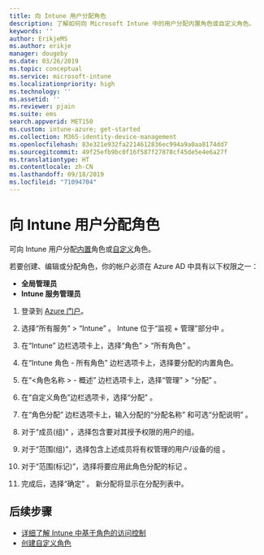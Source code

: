 ```yaml
---
title: 向 Intune 用户分配角色
description: 了解如何向 Microsoft Intune 中的用户分配内置角色或自定义角色。
keywords: ''
author: ErikjeMS
ms.author: erikje
manager: dougeby
ms.date: 03/26/2019
ms.topic: conceptual
ms.service: microsoft-intune
ms.localizationpriority: high
ms.technology: ''
ms.assetid: ''
ms.reviewer: pjain
ms.suite: ems
search.appverid: MET150
ms.custom: intune-azure; get-started
ms.collection: M365-identity-device-management
ms.openlocfilehash: 83e321e932fa2214612836ec994a9a0aa8174dd7
ms.sourcegitcommit: 49f25efb9bc0f16f587f27878cf45de5e4e6a27f
ms.translationtype: HT
ms.contentlocale: zh-CN
ms.lasthandoff: 09/18/2019
ms.locfileid: "71094704"
---
```

# <a name="assign-a-role-to-an-intune-user"></a>向 Intune 用户分配角色

可向 Intune 用户分配[内置](role-based-access-control.md#built-in-roles)角色或[自定义](create-custom-role.md)角色。

若要创建、编辑或分配角色，你的帐户必须在 Azure AD 中具有以下权限之一：
- **全局管理员**
- **Intune 服务管理员**

1. 登录到 [Azure 门户](https://portal.azure.com)。

2. 选择“所有服务” > “Intune”   。 Intune 位于“监视 + 管理”部分中  。

3. 在“Intune”  边栏选项卡上，选择“角色”   > “所有角色”  。

4. 在“Intune 角色 - 所有角色”  边栏选项卡上，选择要分配的内置角色。

5. 在“<角色名称  > - 概述”  边栏选项卡上，选择“管理”   > “分配”  。

6. 在“自定义角色”边栏选项卡，选择“分配”  。

7. 在“角色分配”  边栏选项卡上，输入分配的“分配名称”  和可选“分配说明”  。

8. 对于“成员(组)”  ，选择包含要对其授予权限的用户的组。

9. 对于“范围(组)”，选择包含上述成员将有权管理的用户/设备的组  。

10. 对于“范围(标记)”，选择将要应用此角色分配的标记  。

11. 完成后，选择“确定”  。 新分配将显示在分配列表中。


## <a name="next-steps"></a>后续步骤
- [详细了解 Intune 中基于角色的访问控制](role-based-access-control.md)
- [创建自定义角色](create-custom-role.md)
